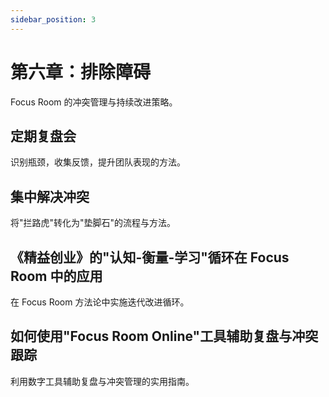 ```yaml
---
sidebar_position: 3
---
```


# 第六章：排除障碍

Focus Room 的冲突管理与持续改进策略。

## 定期复盘会

识别瓶颈，收集反馈，提升团队表现的方法。

## 集中解决冲突

将"拦路虎"转化为"垫脚石"的流程与方法。

## 《精益创业》的"认知-衡量-学习"循环在 Focus Room 中的应用

在 Focus Room 方法论中实施迭代改进循环。

## 如何使用"Focus Room Online"工具辅助复盘与冲突跟踪

利用数字工具辅助复盘与冲突管理的实用指南。 